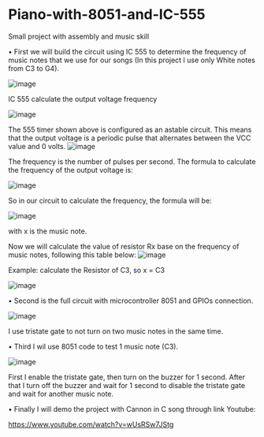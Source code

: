 # Piano-with-8051-and-IC-555
Small project with assembly and music skill

• First we will build the circuit using IC 555 to determine the frequency of music notes that we use for our songs
(In this project I use only White notes from C3 to G4).

![image](https://user-images.githubusercontent.com/104365389/165517091-e6d82bc6-c4d4-473b-b8cb-c6b6077793b9.png)

IC 555 calculate the output voltage frequency

![image](https://user-images.githubusercontent.com/104365389/165499814-e5025105-e0da-4c92-a9a5-f60d3089d9cc.png)

The 555 timer shown above is configured as an astable circuit. This means that the output voltage is a periodic pulse that alternates between the VCC value and 0 volts.
![image](https://user-images.githubusercontent.com/104365389/165500153-e20450ad-cdf5-4c60-9580-70bb7132f939.png)

The frequency is the number of pulses per second. The formula to calculate the frequency of the output voltage is:

![image](https://user-images.githubusercontent.com/104365389/165500538-47bf0ebb-959f-43bc-b3c7-8c25be1451c9.png)

So in our circuit to calculate the frequency, the formula will be:

![image](https://user-images.githubusercontent.com/104365389/165518632-9a6366fc-6075-4470-8cbb-3df3b7145e49.png)

with x is the music note.

Now we will calculate the value of resistor Rx base on the frequency of music notes, following this table below:
![image](https://user-images.githubusercontent.com/104365389/165517789-95b587b1-16bd-40c9-8705-3ab9f558e9c3.png)

Example: calculate the Resistor of C3, so x = C3

![image](https://user-images.githubusercontent.com/104365389/165518513-ffc96137-e7d2-4242-af8b-c8dec84a9e9e.png)

• Second is the full circuit with microcontroller 8051 and GPIOs connection.

![image](https://user-images.githubusercontent.com/104365389/165520619-815d0f3a-c2a8-4286-b953-ad21745448ac.png)

I use tristate gate to not turn on two music notes in the same time.

• Third I wil use 8051 code to test 1 music note (C3).

![image](https://user-images.githubusercontent.com/104365389/165528687-09bb16a1-3c8a-4b8a-b849-f9f747c7352a.png)

First I enable the tristate gate, then turn on the buzzer for 1 second. After that I turn off the buzzer and wait for 1 second to disable the tristate gate and wait for another music note.

• Finally I will demo the project with Cannon in C song through link Youtube:

https://www.youtube.com/watch?v=wUsRSw7JStg
